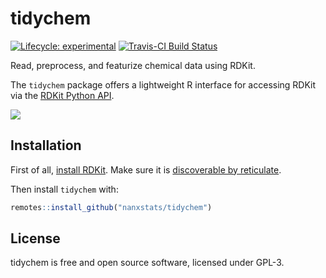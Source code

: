 # tidychem

[![Lifecycle: experimental](https://img.shields.io/badge/lifecycle-experimental-orange.svg)](https://www.tidyverse.org/lifecycle/#experimental)
[![Travis-CI Build Status](https://travis-ci.org/nanxstats/tidychem.svg?branch=master)](https://travis-ci.org/nanxstats/tidychem)

Read, preprocess, and featurize chemical data using RDKit.

The `tidychem` package offers a lightweight R interface for accessing RDKit via the [RDKit Python API](http://www.rdkit.org/docs/api/).

![](https://i.imgur.com/ZEeUmfW.png)

## Installation

First of all, [install RDKit](https://www.rdkit.org/docs/Install.html). Make sure it is [discoverable by reticulate](https://rstudio.github.io/reticulate/articles/versions.html).

Then install `tidychem` with:

```r
remotes::install_github("nanxstats/tidychem")
```

## License

tidychem is free and open source software, licensed under GPL-3.

